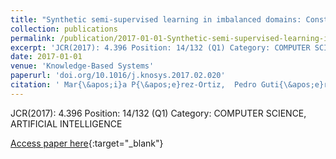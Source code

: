 ```yaml
---
title: "Synthetic semi-supervised learning in imbalanced domains: Constructing a model for donor-recipient matching in liver transplantation"
collection: publications
permalink: /publication/2017-01-01-Synthetic-semi-supervised-learning-in-imbalanced-domains-Constructing-a-model-for-donor-recipient-matching-in-liver-transplantation
excerpt: 'JCR(2017): 4.396 Position: 14/132 (Q1) Category: COMPUTER SCIENCE, ARTIFICIAL INTELLIGENCE'
date: 2017-01-01
venue: 'Knowledge-Based Systems'
paperurl: 'doi.org/10.1016/j.knosys.2017.02.020'
citation: ' Mar{\&apos;i}a P{\&apos;e}rez-Ortiz,  Pedro Guti{\&apos;e}rrez,  M. Ayll{\&apos;o}n-Ter{\&apos;a}n,  N. Heaton,  R. Ciria,  J. Brice{\~n}o,  C{\&apos;e}sar Herv{\&apos;a}s-Mart{\&apos;i}nez, &quot;Synthetic semi-supervised learning in imbalanced domains: Constructing a model for donor-recipient matching in liver transplantation.&quot; Knowledge-Based Systems, 2017.'
---
```

JCR(2017): 4.396 Position: 14/132 (Q1) Category: COMPUTER SCIENCE, ARTIFICIAL INTELLIGENCE

[Access paper here](doi.org/10.1016/j.knosys.2017.02.020){:target="_blank"}
